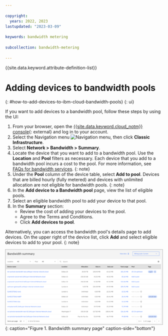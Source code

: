 ```yaml
---

copyright:
  years: 2022, 2023
lastupdated: "2023-03-09"

keywords: bandwidth metering

subcollection: bandwidth-metering

---
```


{{site.data.keyword.attribute-definition-list}}

# Adding devices to bandwidth pools 
{: #how-to-add-devices-to-ibm-cloud-bandwidth-pools}
{: ui}

If you want to add devices to a bandwidth pool, follow these steps by using the UI:

1. From your browser, open the [{{site.data.keyword.cloud_notm}} console](/login){: external} and log in to your account.
1. Select the Navigation menu ![Navigation menu](../icons/icon_hamburger.svg), then click **Classic Infrastructure**.
1. Select **Network > Bandwidth > Summary**.
1. Locate the device that you want to add to a bandwidth pool. Use the **Location** and **Pool** filters as necessary.
   Each device that you add to a bandwidth pool incurs a cost to the pool. For more information, see [FAQs for bandwidth services](/docs/bandwidth-services?topic=bandwidth-services-faqs).
   {: note}
1. Under the **Pool** column of the device table, select **Add to pool**.
   Devices that are billed hourly (fully metered) and devices with unlimited allocation are not eligible for bandwidth pools. 
   {: note}
1. In the **Add device to a Bandwidth pool** page, view the list of eligible pools.
1. Select an eligible bandwidth pool to add your device to that pool. 
1. In the **Summary** section:
    - Review the cost of adding your devices to the pool.
    - Agree to the Terms and Conditions.
    - Click **Add devices to pool**.

Alternatively, you can access the bandwidth pool's details page to add devices. On the upper right of the device list, click **Add** and select eligible devices to add to your pool.
{: note}

![Bandwidth summary page](images/bw-summary-page.svg "Bandwidth summary page"){: caption="Figure 1. Bandwidth summary page" caption-side="bottom"}
